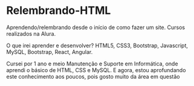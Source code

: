 # Relembrando-HTML
Aprendendo/relembrando desde o início de como fazer um site.
Cursos realizados na Alura.

O que irei aprender e desenvolver?
HTML5, CSS3, Bootstrap, Javascript, MySQL, Bootstrap, React, Angular.

Cursei por 1 ano e meio Manutenção e Suporte em Informática, onde aprendi o básico de HTML, CSS e MySQL. 
E agora, estou aprofundando este conhecimento aos poucos, pois gosto muito da área em questão
